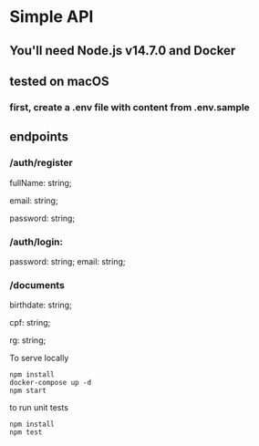 # Simple API

## You'll need Node.js v14.7.0 and Docker

## tested on macOS

### first, create a .env file with content from .env.sample

## endpoints

### /auth/register

fullName: string;

email: string;

password: string;

### /auth/login:

password: string;
email: string;

### /documents

birthdate: string;

cpf: string;

rg: string;

To serve locally

```
npm install
docker-compose up -d
npm start
```

to run unit tests

```
npm install
npm test
```
